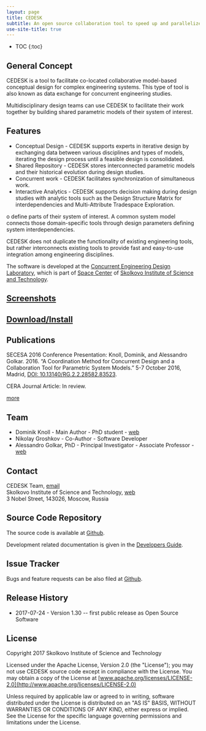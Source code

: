 ```yaml
---
layout: page
title: CEDESK
subtitle: An open source collaboration tool to speed up and parallelize conceptual design studies of engineering systems.
use-site-title: true
---
```


* TOC
{:toc}

## General Concept

CEDESK is a tool to facilitate co-located collaborative model-based conceptual design for complex engineering systems. This type of tool is also known as data exchange for concurrent engineering studies.

Multidisciplinary design teams can use CEDESK to facilitate their work together by building shared parametric models of their system of interest.

## Features

* Conceptual Design - CEDESK supports experts in iterative design by exchanging data between various disciplines and types of models, iterating the design process until a feasible design is consolidated.
* Shared Repository - CEDESK stores interconnected parametric models and their historical evolution during design studies.
* Concurrent work - CEDESK facilitates synchronization of simultaneous work.
* Interactive Analytics - CEDESK supports decision making during design studies with analytic tools such as the Design Structure Matrix for interdependencies and Multi-Attribute Tradespace Exploration.

o define parts of their system of interest. A common system model connects those domain-specific tools through design parameters defining system interdependencies. 

CEDESK does not duplicate the functionality of existing engineering tools, but rather interconnects existing tools to provide fast and easy-to-use integration among engineering disciplines.

The software is developed at the [Concurrent Engineering Design Laboratory](http://crei.skoltech.ru/space/research/labs/concurrent-engineering-design-laboratory/), which is part of [Space Center](http://crei.skoltech.ru/space/) of [Skolkovo Institute of Science and Technology](https://www.skoltech.ru).

## [Screenshots](screenshots)

## [Download/Install](setup)

## Publications
SECESA 2016 Conference Presentation: Knoll, Dominik, and Alessandro Golkar. 2016. “A Coordination Method for Concurrent Design and a Collaboration Tool for Parametric System Models.” 5-7 October 2016, Madrid, [DOI: 10.13140/RG.2.2.28582.83523](https://www.researchgate.net/publication/318641101_A_coordination_method_for_concurrent_design_and_a_collaboration_tool_for_parametric_system_models).

CERA Journal Article: In review.

[more](references)

## Team
* Dominik Knoll - Main Author - PhD student - [web](http://crei.skoltech.ru/space/people/dominikknoll)
* Nikolay Groshkov - Co-Author - Software Developer
* Alessandro Golkar, PhD - Principal Investigator - Associate Professor - [web](http://faculty.skoltech.ru/people/alessandrogolkar)

## Contact
CEDESK Team, [email](mailto:cedeskteam@gmail.com)<br/>
Skolkovo Institute of Science and Technology, [web](https://www.skoltech.ru)<br/>
3 Nobel Street, 143026, Moscow, Russia

## Source Code Repository
The source code is available at [Github](https://github.com/cedesk/data-exchange).

Development related documentation is given in the [Developers Guide](/developers-guide).

## Issue Tracker
Bugs and feature requests can be also filed at 
[Github](hhttps://github.com/cedesk/data-exchange/issues).

## Release History

* 2017-07-24 - Version 1.30 -- first public release as Open Source Software

## License
Copyright 2017 Skolkovo Institute of Science and Technology

Licensed under the Apache License, Version 2.0 (the "License");
you may not use CEDESK source code except in compliance with the License.
You may obtain a copy of the License at
[www.apache.org/licenses/LICENSE-2.0](http://www.apache.org/licenses/LICENSE-2.0)

Unless required by applicable law or agreed to in writing, software distributed under the License is distributed on an "AS IS" BASIS, WITHOUT WARRANTIES OR CONDITIONS OF ANY KIND, either express or implied.
See the License for the specific language governing permissions and limitations under the License.
